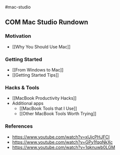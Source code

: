 #mac-studio

## COM Mac Studio Rundown



### Motivation

+ [[Why You Should Use Mac]]
	
### Getting Started 
	
+ [[From Windows to Mac]]
+ [[Getting Started Tips]]

### Hacks & Tools

+ [[MacBook Productivity Hacks]]
+ Additional apps
	+ [[MacBook Tools that I Use]]
	+ [[Other MacBook Tools Worth Trying]]

### References

+ <https://www.youtube.com/watch?v=xIJjcPHJFCI>
+ <https://www.youtube.com/watch?v=GPy1fqqNkXc>
+ <https://www.youtube.com/watch?v=1qknuwb0LGM>